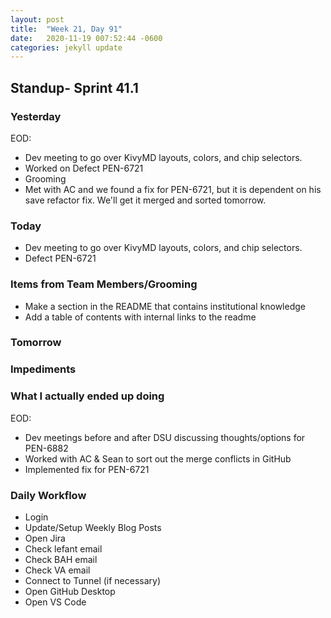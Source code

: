 ```yaml
---
layout: post
title:  "Week 21, Day 91"
date:   2020-11-19 007:52:44 -0600
categories: jekyll update
---
```


## Standup- Sprint 41.1
  
### Yesterday
EOD:
* Dev meeting to go over KivyMD layouts, colors, and chip selectors.
* Worked on Defect PEN-6721
* Grooming
* Met with AC and we found a fix for PEN-6721, but it is dependent on his save refactor fix. We'll get it merged and sorted tomorrow.

### Today
* Dev meeting to go over KivyMD layouts, colors, and chip selectors.
* Defect PEN-6721

### Items from Team Members/Grooming
* Make a section in the README that contains institutional knowledge
* Add a table of contents with internal links to the readme

### Tomorrow
 
### Impediments

### What I actually ended up doing
EOD: 
* Dev meetings before and after DSU discussing thoughts/options for PEN-6882
* Worked with AC & Sean to sort out the merge conflicts in GitHub
* Implemented fix for PEN-6721



### Daily Workflow
* Login
* Update/Setup Weekly Blog Posts
* Open Jira
* Check lefant email
* Check BAH email
* Check VA email
* Connect to Tunnel (if necessary)
* Open GitHub Desktop
* Open VS Code

